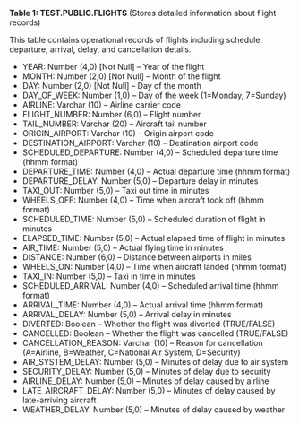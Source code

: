 **Table 1: TEST.PUBLIC.FLIGHTS** (Stores detailed information about flight records)

This table contains operational records of flights including schedule, departure, arrival, delay, and cancellation details.

- YEAR: Number (4,0) [Not Null] – Year of the flight
- MONTH: Number (2,0) [Not Null] – Month of the flight
- DAY: Number (2,0) [Not Null] – Day of the month
- DAY_OF_WEEK: Number (1,0) – Day of the week (1=Monday, 7=Sunday)
- AIRLINE: Varchar (10) – Airline carrier code
- FLIGHT_NUMBER: Number (6,0) – Flight number
- TAIL_NUMBER: Varchar (20) – Aircraft tail number
- ORIGIN_AIRPORT: Varchar (10) – Origin airport code
- DESTINATION_AIRPORT: Varchar (10) – Destination airport code
- SCHEDULED_DEPARTURE: Number (4,0) – Scheduled departure time (hhmm format)
- DEPARTURE_TIME: Number (4,0) – Actual departure time (hhmm format)
- DEPARTURE_DELAY: Number (5,0) – Departure delay in minutes
- TAXI_OUT: Number (5,0) – Taxi out time in minutes
- WHEELS_OFF: Number (4,0) – Time when aircraft took off (hhmm format)
- SCHEDULED_TIME: Number (5,0) – Scheduled duration of flight in minutes
- ELAPSED_TIME: Number (5,0) – Actual elapsed time of flight in minutes
- AIR_TIME: Number (5,0) – Actual flying time in minutes
- DISTANCE: Number (6,0) – Distance between airports in miles
- WHEELS_ON: Number (4,0) – Time when aircraft landed (hhmm format)
- TAXI_IN: Number (5,0) – Taxi in time in minutes
- SCHEDULED_ARRIVAL: Number (4,0) – Scheduled arrival time (hhmm format)
- ARRIVAL_TIME: Number (4,0) – Actual arrival time (hhmm format)
- ARRIVAL_DELAY: Number (5,0) – Arrival delay in minutes
- DIVERTED: Boolean – Whether the flight was diverted (TRUE/FALSE)
- CANCELLED: Boolean – Whether the flight was cancelled (TRUE/FALSE)
- CANCELLATION_REASON: Varchar (10) – Reason for cancellation (A=Airline, B=Weather, C=National Air System, D=Security)
- AIR_SYSTEM_DELAY: Number (5,0) – Minutes of delay due to air system
- SECURITY_DELAY: Number (5,0) – Minutes of delay due to security
- AIRLINE_DELAY: Number (5,0) – Minutes of delay caused by airline
- LATE_AIRCRAFT_DELAY: Number (5,0) – Minutes of delay caused by late-arriving aircraft
- WEATHER_DELAY: Number (5,0) – Minutes of delay caused by weather